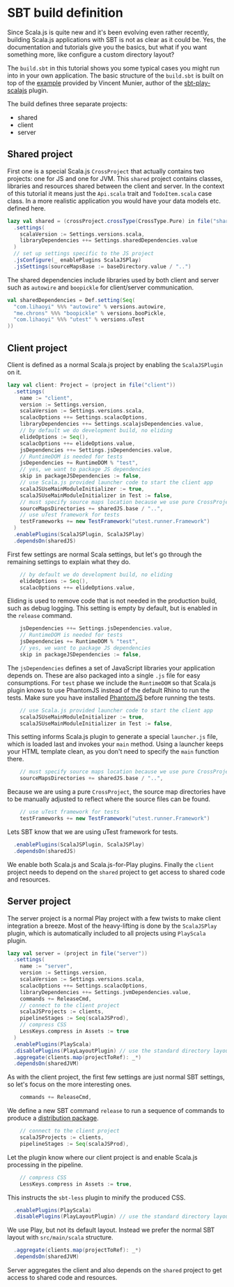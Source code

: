 # SBT build definition

Since Scala.js is quite new and it's been evolving even rather recently, building Scala.js applications with SBT is not as clear as it could
be. Yes, the documentation and tutorials give you the basics, but what if you want something more, like configure a custom directory layout?

The `build.sbt` in this tutorial shows you some typical cases you might run into in your own application. The basic structure of the `build.sbt`
is built on top of the [example](https://github.com/vmunier/play-with-scalajs-example/blob/master/build.sbt) provided by Vincent Munier, author of
the [sbt-play-scalajs](https://github.com/vmunier/sbt-play-scalajs) plugin.

The build defines three separate projects:
* shared
* client
* server

## Shared project

First one is a special Scala.js `CrossProject` that actually contains two projects: one for JS and one for JVM. This `shared` project contains classes, libraries
and resources shared between the client and server. In the context of this tutorial it means just the `Api.scala` trait and `TodoItem.scala` case class.
In a more realistic application you would have your data models etc. defined here.

```scala
lazy val shared = (crossProject.crossType(CrossType.Pure) in file("shared"))
  .settings(
    scalaVersion := Settings.versions.scala,
    libraryDependencies ++= Settings.sharedDependencies.value
  )
  // set up settings specific to the JS project
  .jsConfigure(_ enablePlugins ScalaJSPlay)
  .jsSettings(sourceMapsBase := baseDirectory.value / "..")
```

The shared dependencies include libraries used by both client and server such as `autowire` and `boopickle` for client/server communication.
```scala
val sharedDependencies = Def.setting(Seq(
  "com.lihaoyi" %%% "autowire" % versions.autowire,
  "me.chrons" %%% "boopickle" % versions.booPickle,
  "com.lihaoyi" %%% "utest" % versions.uTest
))
```

## Client project

Client is defined as a normal Scala.js project by enabling the `ScalaJSPlugin` on it.

```scala
lazy val client: Project = (project in file("client"))
  .settings(
    name := "client",
    version := Settings.version,
    scalaVersion := Settings.versions.scala,
    scalacOptions ++= Settings.scalacOptions,
    libraryDependencies ++= Settings.scalajsDependencies.value,
    // by default we do development build, no eliding
    elideOptions := Seq(),
    scalacOptions ++= elideOptions.value,
    jsDependencies ++= Settings.jsDependencies.value,
    // RuntimeDOM is needed for tests
    jsDependencies += RuntimeDOM % "test",
    // yes, we want to package JS dependencies
    skip in packageJSDependencies := false,
    // use Scala.js provided launcher code to start the client app
    scalaJSUseMainModuleInitializer := true,
    scalaJSUseMainModuleInitializer in Test := false,
    // must specify source maps location because we use pure CrossProject
    sourceMapsDirectories += sharedJS.base / "..",
    // use uTest framework for tests
    testFrameworks += new TestFramework("utest.runner.Framework")
  )
  .enablePlugins(ScalaJSPlugin, ScalaJSPlay)
  .dependsOn(sharedJS)
```

First few settings are normal Scala settings, but let's go through the remaining settings to explain what they do.

```scala
    // by default we do development build, no eliding
    elideOptions := Seq(),
    scalacOptions ++= elideOptions.value,
```
Eliding is used to remove code that is not needed in the production build, such as debug logging. This setting is empty by default, but is enabled in
the `release` command.

```scala
    jsDependencies ++= Settings.jsDependencies.value,
    // RuntimeDOM is needed for tests
    jsDependencies += RuntimeDOM % "test",
    // yes, we want to package JS dependencies
    skip in packageJSDependencies := false,
```
The `jsDependencies` defines a set of JavaScript libraries your application depends on. These are also packaged into a single `.js` file for easy
consumptions. For `test` phase we include the `RuntimeDOM` so that Scala.js plugin knows to use PhantomJS instead of the default Rhino to run the tests.
Make sure you have installed [PhantomJS](http://phantomjs.org/) before running the tests.

```scala
    // use Scala.js provided launcher code to start the client app
    scalaJSUseMainModuleInitializer := true,
    scalaJSUseMainModuleInitializer in Test := false,
```
This setting informs Scala.js plugin to generate a special `launcher.js` file, which is loaded last and invokes your `main` method. Using a launcher keeps
your HTML template clean, as you don't need to specify the `main` function there.

```scala
    // must specify source maps location because we use pure CrossProject
    sourceMapsDirectories += sharedJS.base / "..",
```
Because we are using a pure `CrossProject`, the source map directories have to be manually adjusted to reflect where the source files can be found.

```scala
    // use uTest framework for tests
    testFrameworks += new TestFramework("utest.runner.Framework")
```
Lets SBT know that we are using uTest framework for tests.

```scala
  .enablePlugins(ScalaJSPlugin, ScalaJSPlay)
  .dependsOn(sharedJS)
```
We enable both Scala.js and Scala.js-for-Play plugins. Finally the `client` project needs to depend on the `shared` project to get access to shared code
and resources.

## Server project

The server project is a normal Play project with a few twists to make client integration a breeze. Most of the heavy-lifting is done by the `ScalaJSPlay`
plugin, which is automatically included to all projects using `PlayScala` plugin.

```scala
lazy val server = (project in file("server"))
  .settings(
    name := "server",
    version := Settings.version,
    scalaVersion := Settings.versions.scala,
    scalacOptions ++= Settings.scalacOptions,
    libraryDependencies ++= Settings.jvmDependencies.value,
    commands += ReleaseCmd,
    // connect to the client project
    scalaJSProjects := clients,
    pipelineStages := Seq(scalaJSProd),
    // compress CSS
    LessKeys.compress in Assets := true
  )
  .enablePlugins(PlayScala)
  .disablePlugins(PlayLayoutPlugin) // use the standard directory layout instead of Play's custom
  .aggregate(clients.map(projectToRef): _*)
  .dependsOn(sharedJVM)
```
As with the client project, the first few settings are just normal SBT settings, so let's focus on the more interesting ones.

```scala
    commands += ReleaseCmd,
```
We define a new SBT command `release` to run a sequence of commands to produce a [distribution package](production-build.md).

```scala
    // connect to the client project
    scalaJSProjects := clients,
    pipelineStages := Seq(scalaJSProd),
```
Let the plugin know where our client project is and enable Scala.js processing in the pipeline.

```scala
    // compress CSS
    LessKeys.compress in Assets := true,
```
This instructs the `sbt-less` plugin to minify the produced CSS.


```scala
  .enablePlugins(PlayScala)
  .disablePlugins(PlayLayoutPlugin) // use the standard directory layout instead of Play's custom
```
We use Play, but not its default layout. Instead we prefer the normal SBT layout with `src/main/scala` structure.

```scala
  .aggregate(clients.map(projectToRef): _*)
  .dependsOn(sharedJVM)
```
Server aggregates the client and also depends on the `shared` project to get access to shared code and resources.
